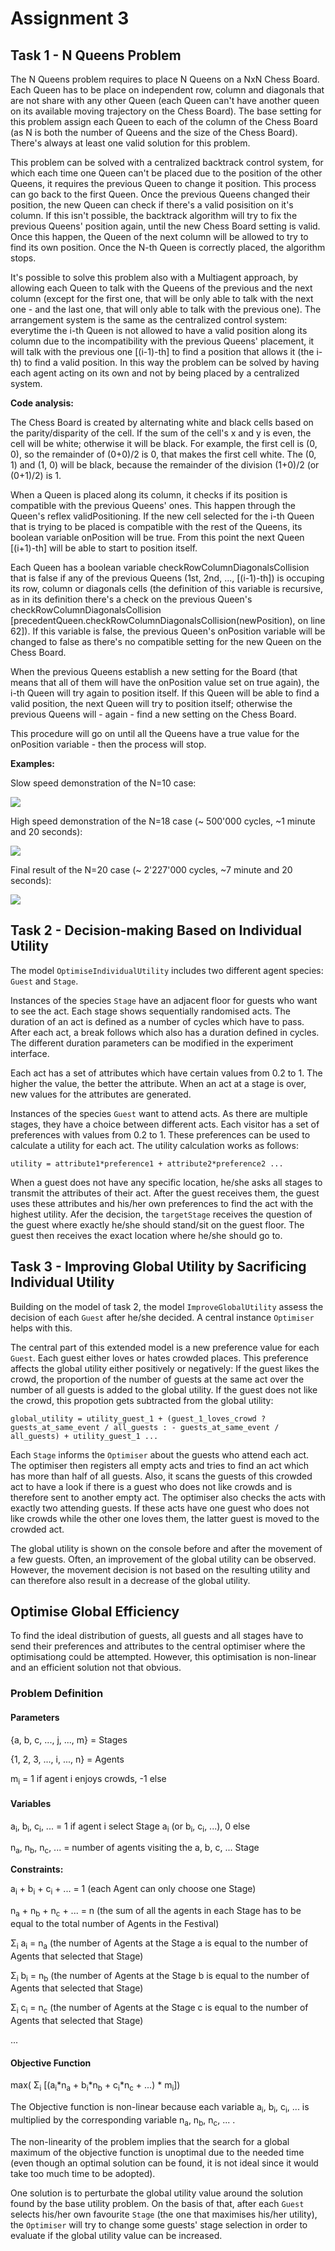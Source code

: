# Assignment 3

## Task 1 - N Queens Problem

The N Queens problem requires to place N Queens on a NxN Chess Board. Each Queen has to be place on independent row, column and diagonals that are not share with any other Queen (each Queen can't have another queen on its available moving trajectory on the Chess Board). The base setting for this problem assign each Queen to each of the column of the Chess Board (as N is both the number of Queens and the size of the Chess Board). There's always at least one valid solution for this problem.

This problem can be solved with a centralized backtrack control system, for which each time one Queen can't be placed due to the position of the other Queens, it requires the previous Queen to change it position. This process can go back to the first Queen. Once the previous Queens changed their position, the new Queen can check if there's a valid posisition on it's column. If this isn't possible, the backtrack algorithm will try to fix the previous Queens' position again, until the new Chess Board setting is valid. Once this happen, the Queen of the next column will be allowed to try to find its own position. Once the N-th Queen is correctly placed, the algorithm stops.

It's possible to solve this problem also with a Multiagent approach, by allowing each Queen to talk with the Queens of the previous and the next column (except for the first one, that will be only able to talk with the next one - and the last one, that will only able to talk with the previous one).
The arrangement system is the same as the centralized control system: everytime the i-th Queen is not allowed to have a valid position along its column due to the incompatibility with the previous Queens' placement, it will talk with the previous one [(i-1)-th] to find a position that allows it (the i-th) to find a valid position.
In this way the problem can be solved by having each agent acting on its own and not by being placed by a centralized system.

**Code analysis:**

The Chess Board is created by alternating white and black cells based on the parity/disparity of the cell. If the sum of the cell's x and y is even, the cell will be white; otherwise it will be black. For example, the first cell is (0, 0), so the remainder of (0+0)/2 is 0, that makes the first cell white. The (0, 1) and (1, 0) will be black, because the remainder of the division (1+0)/2 (or (0+1)/2) is 1.

When a Queen is placed along its column, it checks if its position is compatible with the previous Queens' ones. This happen through the Queen's reflex validPositioning. If the new cell selected for the i-th Queen that is trying to be placed is compatible with the rest of the Queens, its boolean variable onPosition will be true. From this point the next Queen [(i+1)-th] will be able to start to position itself.

Each Queen has a boolean variable checkRowColumnDiagonalsCollision that is false if any of the previous Queens (1st, 2nd, ..., [(i-1)-th]) is occuping its row, column or diagonals cells (the definition of this variable is recursive, as in its definition there's a check on the previous Queen's checkRowColumnDiagonalsCollision [precedentQueen.checkRowColumnDiagonalsCollision(newPosition), on line 62]).
If this variable is false, the previous Queen's onPosition variable will be changed to false as there's no compatible setting for the new Queen on the Chess Board.

When the previous Queens establish a new setting for the Board (that means that all of them will have the onPosition value set on true again), the i-th Queen will try again to position itself. If this Queen will be able to find a valid position, the next Queen will try to position itself; otherwise the previous Queens will - again - find a new setting on the Chess Board.

This procedure will go on until all the Queens have a true value for the onPosition variable - then the process will stop.

**Examples:**

Slow speed demonstration of the N=10 case:

<img src="https://user-images.githubusercontent.com/41639203/101260195-10ed1a00-3769-11eb-8d0a-08f22845e442.gif">

High speed demonstration of the N=18 case (~ 500'000 cycles, ~1 minute and 20 seconds):

<img src="https://user-images.githubusercontent.com/41639203/101260211-32e69c80-3769-11eb-9987-ac6d3a9fdf3c.gif">

Final result of the N=20 case (~ 2'227'000 cycles, ~7 minute and 20 seconds):

<img src="https://user-images.githubusercontent.com/41639203/101260216-3bd76e00-3769-11eb-974b-803487059549.gif">

## Task 2 - Decision-making Based on Individual Utility

The model `OptimiseIndividualUtility` includes two different agent species: `Guest` and `Stage`.

Instances of the species `Stage` have an adjacent floor for guests who want to see the act. Each stage shows sequentially randomised acts. The duration of an act is defined as a number of cycles which have to pass. After each act, a break follows which also has a duration defined in cycles. The different duration parameters can be modified in the experiment interface.

Each act has a set of attributes which have certain values from 0.2 to 1. The higher the value, the better the attribute. When an act at a stage is over, new values for the attributes are generated.

Instances of the species `Guest` want to attend acts. As there are multiple stages, they have a choice between different acts. Each visitor has a set of preferences with values from 0.2 to 1. These preferences can be used to calculate a utility for each act. The utility calculation works as follows:

```
utility = attribute1*preference1 + attribute2*preference2 ...
```

When a guest does not have any specific location, he/she asks all stages to transmit the attributes of their act. After the guest receives them, the guest uses these attributes and his/her own preferences to find the act with the highest utility. Afer the decision, the `targetStage` receives the question of the guest where exactly he/she should stand/sit on the guest floor. The guest then receives the exact location where he/she should go to.

## Task 3 - Improving Global Utility by Sacrificing Individual Utility

Building on the model of task 2, the model `ImproveGlobalUtility` assess the decision of each `Guest` after he/she decided. A central instance `Optimiser` helps with this.

The central part of this extended model is a new preference value for each `Guest`. Each guest either loves or hates crowded places. This preference affects the global utility either positively or negatively: If the guest likes the crowd, the proportion of the number of guests at the same act over the number of all guests is added to the global utility. If the guest does not like the crowd, this propotion gets subtracted from the global utility:

```
global_utility = utility_guest_1 + (guest_1_loves_crowd ? guests_at_same_event / all_guests : - guests_at_same_event / all_guests) + utility_guest_1 ...
```

Each `Stage` informs the `Optimiser` about the guests who attend each act. The optimiser then registers all empty acts and tries to find an act which has more than half of all guests. Also, it scans the guests of this crowded act to have a look if there is a guest who does not like crowds and is therefore sent to another empty act. The optimiser also checks the acts with exactly two attending guests. If these acts have one guest who does not like crowds while the other one loves them, the latter guest is moved to the crowded act.

The global utility is shown on the console before and after the movement of a few guests. Often, an improvement of the global utility can be observed. However, the movement decision is not based on the resulting utility and can therefore also result in a decrease of the global utility.

## Optimise Global Efficiency

To find the ideal distribution of guests, all guests and all stages have to send their preferences and attributes to the central optimiser where the optimisationg could be attempted. However, this optimisation is non-linear and an efficient solution not that obvious.

### Problem Definition

#### Parameters

{a, b, c, ..., j, ..., m} = Stages

{1, 2, 3, ..., i, ..., n} = Agents

m<sub>i</sub> = 1 if agent i enjoys crowds, -1 else

#### Variables

a<sub>i</sub>, b<sub>i</sub>, c<sub>i</sub>, ... = 1 if agent i select Stage a<sub>i</sub> (or b<sub>i</sub>, c<sub>i</sub>, ...), 0 else

n<sub>a</sub>, n<sub>b</sub>, n<sub>c</sub>, ... = number of agents visiting the a, b, c, ... Stage

**Constraints:**

a<sub>i</sub> + b<sub>i</sub> + c<sub>i</sub> + ... = 1 (each Agent can only choose one Stage)

n<sub>a</sub> + n<sub>b</sub> + n<sub>c</sub> + ... = n (the sum of all the agents in each Stage has to be equal to the total number of Agents in the Festival)

Σ<sub>i</sub> a<sub>i</sub> = n<sub>a</sub> (the number of Agents at the Stage a is equal to the number of Agents that selected that Stage)

Σ<sub>i</sub> b<sub>i</sub> = n<sub>b</sub> (the number of Agents at the Stage b is equal to the number of Agents that selected that Stage)

Σ<sub>i</sub> c<sub>i</sub> = n<sub>c</sub> (the number of Agents at the Stage c is equal to the number of Agents that selected that Stage)

...

#### Objective Function

max( Σ<sub>i</sub>  [(a<sub>i</sub>*n<sub>a</sub> + b<sub>i</sub>*n<sub>b</sub> + c<sub>i</sub>*n<sub>c</sub> + ...) * m<sub>i</sub>])

The Objective function is non-linear because each variable a<sub>i</sub>, b<sub>i</sub>, c<sub>i</sub>, ... is multiplied by the corresponding variable n<sub>a</sub>, n<sub>b</sub>, n<sub>c</sub>, ... .

The non-linearity of the problem implies that the search for a global maximum of the objective function is unoptimal due to the needed time (even though an optimal solution can be found, it is not ideal since it would take too much time to be adopted).

One solution is to perturbate the global utility value around the solution found by the base utility problem. On the basis of that, after each `Guest` selects his/her own favourite `Stage` (the one that maximises his/her utility), the `Optimiser` will try to change some guests' stage selection in order to evaluate if the global utility value can be increased.
